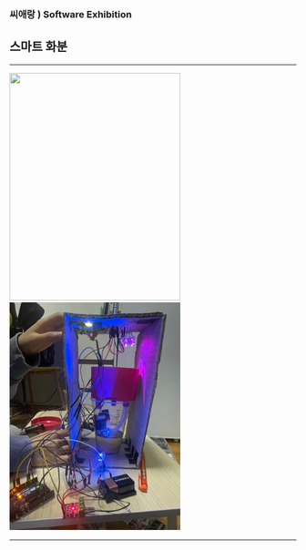 ### 씨애랑 ) Software Exhibition 
## 스마트 화분

------------

<img src = 슬라이드0001.jpg height=400 width=300>  <img src = smart_pot_2.jpg height=400 width=300>

------------

